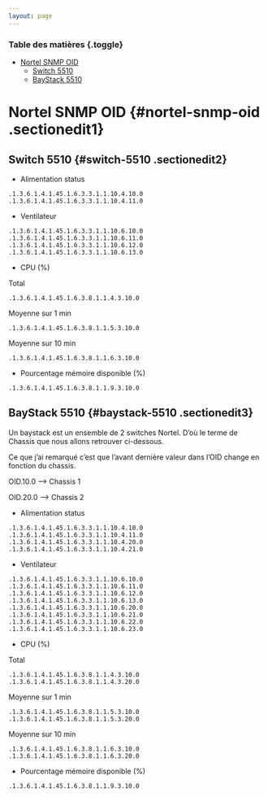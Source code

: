 ```yaml
---
layout: page
---
```


### Table des matières {.toggle}

-   [Nortel SNMP OID](oid-nortel.html#nortel-snmp-oid)
    -   [Switch 5510](oid-nortel.html#switch-5510)
    -   [BayStack 5510](oid-nortel.html#baystack-5510)

Nortel SNMP OID {#nortel-snmp-oid .sectionedit1}
===============

Switch 5510 {#switch-5510 .sectionedit2}
-----------

-   Alimentation status

~~~
.1.3.6.1.4.1.45.1.6.3.3.1.1.10.4.10.0 
.1.3.6.1.4.1.45.1.6.3.3.1.1.10.4.11.0
~~~

-   Ventilateur

~~~
.1.3.6.1.4.1.45.1.6.3.3.1.1.10.6.10.0
.1.3.6.1.4.1.45.1.6.3.3.1.1.10.6.11.0
.1.3.6.1.4.1.45.1.6.3.3.1.1.10.6.12.0
.1.3.6.1.4.1.45.1.6.3.3.1.1.10.6.13.0
~~~

-   CPU (%)

Total

~~~
.1.3.6.1.4.1.45.1.6.3.8.1.1.4.3.10.0
~~~

Moyenne sur 1 min

~~~
.1.3.6.1.4.1.45.1.6.3.8.1.1.5.3.10.0
~~~

Moyenne sur 10 min

~~~
.1.3.6.1.4.1.45.1.6.3.8.1.1.6.3.10.0
~~~

-   Pourcentage mémoire disponible (%)

~~~
.1.3.6.1.4.1.45.1.6.3.8.1.1.9.3.10.0
~~~

BayStack 5510 {#baystack-5510 .sectionedit3}
-------------

Un baystack est un ensemble de 2 switches Nortel. D’où le terme de
Chassis que nous allons retrouver ci-dessous.

Ce que j’ai remarqué c’est que l’avant dernière valeur dans l’OID change
en fonction du chassis.

OID.10.0 –\> Chassis 1

OID.20.0 –\> Chassis 2

-   Alimentation status

~~~
.1.3.6.1.4.1.45.1.6.3.3.1.1.10.4.10.0
.1.3.6.1.4.1.45.1.6.3.3.1.1.10.4.11.0
.1.3.6.1.4.1.45.1.6.3.3.1.1.10.4.20.0 
.1.3.6.1.4.1.45.1.6.3.3.1.1.10.4.21.0
~~~

-   Ventilateur

~~~
.1.3.6.1.4.1.45.1.6.3.3.1.1.10.6.10.0
.1.3.6.1.4.1.45.1.6.3.3.1.1.10.6.11.0
.1.3.6.1.4.1.45.1.6.3.3.1.1.10.6.12.0
.1.3.6.1.4.1.45.1.6.3.3.1.1.10.6.13.0
.1.3.6.1.4.1.45.1.6.3.3.1.1.10.6.20.0
.1.3.6.1.4.1.45.1.6.3.3.1.1.10.6.21.0
.1.3.6.1.4.1.45.1.6.3.3.1.1.10.6.22.0
.1.3.6.1.4.1.45.1.6.3.3.1.1.10.6.23.0
~~~

-   CPU (%)

Total

~~~
.1.3.6.1.4.1.45.1.6.3.8.1.1.4.3.10.0
.1.3.6.1.4.1.45.1.6.3.8.1.1.4.3.20.0
~~~

Moyenne sur 1 min

~~~
.1.3.6.1.4.1.45.1.6.3.8.1.1.5.3.10.0
.1.3.6.1.4.1.45.1.6.3.8.1.1.5.3.20.0
~~~

Moyenne sur 10 min

~~~
.1.3.6.1.4.1.45.1.6.3.8.1.1.6.3.10.0
.1.3.6.1.4.1.45.1.6.3.8.1.1.6.3.20.0
~~~

-   Pourcentage mémoire disponible (%)

~~~
.1.3.6.1.4.1.45.1.6.3.8.1.1.9.3.10.0
~~~
